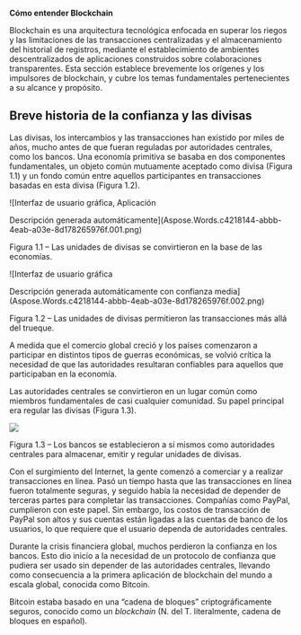 ﻿**Cómo entender Blockchain** 

Blockchain es una arquitectura tecnológica enfocada en superar los riegos y las limitaciones de las transacciones centralizadas y el almacenamiento del historial de registros, mediante el establecimiento de ambientes descentralizados de aplicaciones construidos sobre colaboraciones transparentes. Esta sección establece brevemente los orígenes y los impulsores de blockchain, y cubre los temas fundamentales pertenecientes a su alcance y propósito. 
## **Breve historia de la confianza y las divisas** 
Las divisas, los intercambios y las transacciones han existido por miles de años, mucho antes de que fueran reguladas por autoridades centrales, como los bancos. Una economía primitiva se basaba en dos componentes fundamentales, un objeto común mutuamente aceptado como divisa (Figura 1.1) y un fondo común entre aquellos participantes en transacciones basadas en esta divisa (Figura 1.2). 

![Interfaz de usuario gráfica, Aplicación

Descripción generada automáticamente](Aspose.Words.c4218144-abbb-4eab-a03e-8d178265976f.001.png) 

Figura 1.1 – Las unidades de divisas se convirtieron en la base de las economías. 

![Interfaz de usuario gráfica

Descripción generada automáticamente con confianza media](Aspose.Words.c4218144-abbb-4eab-a03e-8d178265976f.002.png) 

Figura 1.2 – Las unidades de divisas permitieron las transacciones más allá del trueque. 

A medida que el comercio global creció y los países comenzaron a participar en distintos tipos de guerras económicas, se volvió crítica la necesidad de que las autoridades resultaran confiables para aquellos que participaban en la economía. 

Las autoridades centrales se convirtieron en un lugar común como miembros fundamentales de casi cualquier comunidad. Su papel principal era regular las divisas (Figura 1.3). 

![](./imagenes/Aspose.Words.c4218144-abbb-4eab-a03e-8d178265976f.003.png) 

Figura 1.3 – Los bancos se establecieron a sí mismos como autoridades centrales para almacenar, emitir y regular unidades de divisas. 

Con el surgimiento del Internet, la gente comenzó a comerciar y a realizar transacciones en línea. Pasó un tiempo hasta que las transacciones en línea fueron totalmente seguras, y seguido había la necesidad de depender de terceras partes para completar las transacciones. Compañías como PayPal, cumplieron con este papel. Sin embargo, los costos de transacción de PayPal son altos y sus cuentas están ligadas a las cuentas de banco de los usuarios, lo que requiere que el usuario dependa de autoridades centrales. 

Durante la crisis financiera global, muchos perdieron la confianza en los bancos. Esto dio inicio a la necesidad de un protocolo de confianza que pudiera ser usado sin depender de las autoridades centrales, llevando como consecuencia a la primera aplicación de blockchain del mundo a escala global, conocida como Bitcoin.  

Bitcoin estaba basado en una “cadena de bloques” criptográficamente seguros, conocido como un *blockchain* (N. del T. literalmente, cadena de bloques en español). 


